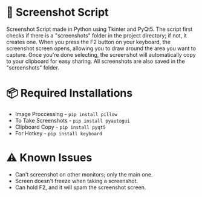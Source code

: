 # 📸 Screenshot Script
Screenshot Script made in Python using Tkinter and PyQt5. The script first checks if there is a "screenshots" folder in the project directory; if not, it creates one. When you press the F2 button on your keyboard, the screenshot screen opens, allowing you to draw around the area you want to capture. Once you're done selecting, the screenshot will automatically copy to your clipboard for easy sharing. All screenshots are also saved in the "screenshots" folder.

# 📦 Required Installations
- Image Proccessing - `pip install pillow`
- To Take Screenshots - `pip install pyautogui`
- Clipboard Copy - `pip install pyqt5`
- For Hotkey - `pip install keyboard`

# ⚠️ Known Issues
- Can't screenshot on other monitors; only the main one.
- Screen doesn't freeze when taking a screenshot.
- Can hold F2, and it will spam the screenshot screen.
